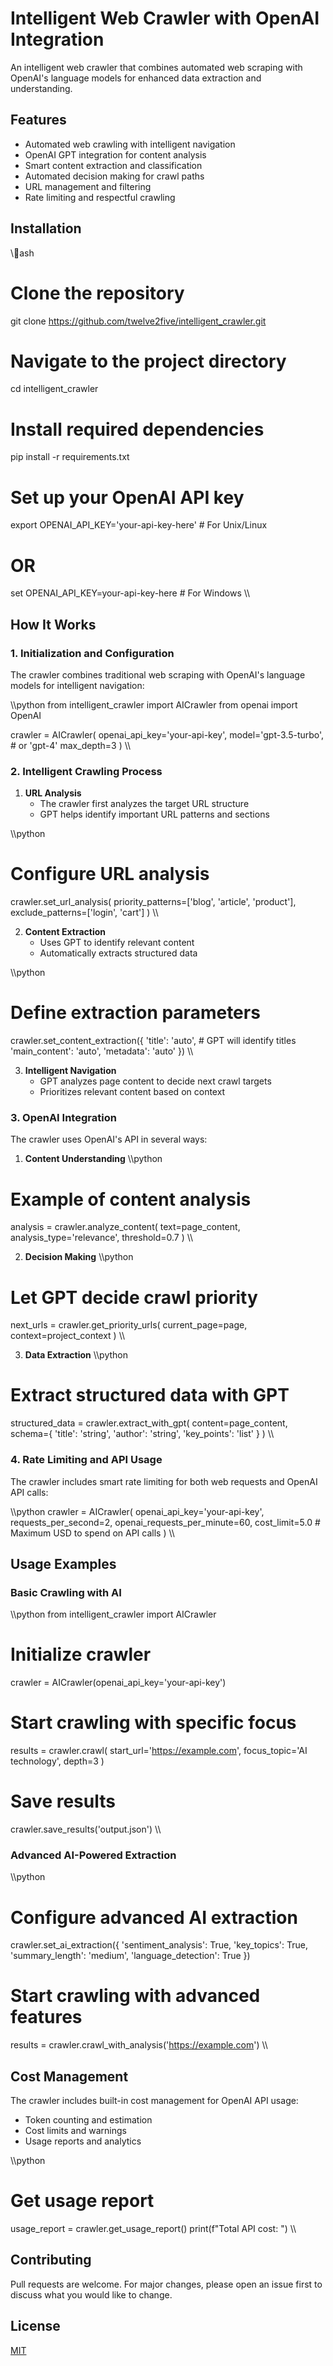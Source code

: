 ﻿# Intelligent Web Crawler with OpenAI Integration

An intelligent web crawler that combines automated web scraping with OpenAI's language models for enhanced data extraction and understanding.

## Features

- Automated web crawling with intelligent navigation
- OpenAI GPT integration for content analysis
- Smart content extraction and classification
- Automated decision making for crawl paths
- URL management and filtering
- Rate limiting and respectful crawling

## Installation

\\\ash
# Clone the repository
git clone https://github.com/twelve2five/intelligent_crawler.git

# Navigate to the project directory
cd intelligent_crawler

# Install required dependencies
pip install -r requirements.txt

# Set up your OpenAI API key
export OPENAI_API_KEY='your-api-key-here'  # For Unix/Linux
# OR
set OPENAI_API_KEY=your-api-key-here  # For Windows
\\\

## How It Works

### 1. Initialization and Configuration

The crawler combines traditional web scraping with OpenAI's language models for intelligent navigation:

\\\python
from intelligent_crawler import AICrawler
from openai import OpenAI

crawler = AICrawler(
    openai_api_key='your-api-key',
    model='gpt-3.5-turbo',  # or 'gpt-4'
    max_depth=3
)
\\\

### 2. Intelligent Crawling Process

1. **URL Analysis**
   - The crawler first analyzes the target URL structure
   - GPT helps identify important URL patterns and sections

\\\python
# Configure URL analysis
crawler.set_url_analysis(
    priority_patterns=['blog', 'article', 'product'],
    exclude_patterns=['login', 'cart']
)
\\\

2. **Content Extraction**
   - Uses GPT to identify relevant content
   - Automatically extracts structured data

\\\python
# Define extraction parameters
crawler.set_content_extraction({
    'title': 'auto',  # GPT will identify titles
    'main_content': 'auto',
    'metadata': 'auto'
})
\\\

3. **Intelligent Navigation**
   - GPT analyzes page content to decide next crawl targets
   - Prioritizes relevant content based on context

### 3. OpenAI Integration

The crawler uses OpenAI's API in several ways:

1. **Content Understanding**
\\\python
# Example of content analysis
analysis = crawler.analyze_content(
    text=page_content,
    analysis_type='relevance',
    threshold=0.7
)
\\\

2. **Decision Making**
\\\python
# Let GPT decide crawl priority
next_urls = crawler.get_priority_urls(
    current_page=page,
    context=project_context
)
\\\

3. **Data Extraction**
\\\python
# Extract structured data with GPT
structured_data = crawler.extract_with_gpt(
    content=page_content,
    schema={
        'title': 'string',
        'author': 'string',
        'key_points': 'list'
    }
)
\\\

### 4. Rate Limiting and API Usage

The crawler includes smart rate limiting for both web requests and OpenAI API calls:

\\\python
crawler = AICrawler(
    openai_api_key='your-api-key',
    requests_per_second=2,
    openai_requests_per_minute=60,
    cost_limit=5.0  # Maximum USD to spend on API calls
)
\\\

## Usage Examples

### Basic Crawling with AI
\\\python
from intelligent_crawler import AICrawler

# Initialize crawler
crawler = AICrawler(openai_api_key='your-api-key')

# Start crawling with specific focus
results = crawler.crawl(
    start_url='https://example.com',
    focus_topic='AI technology',
    depth=3
)

# Save results
crawler.save_results('output.json')
\\\

### Advanced AI-Powered Extraction
\\\python
# Configure advanced AI extraction
crawler.set_ai_extraction({
    'sentiment_analysis': True,
    'key_topics': True,
    'summary_length': 'medium',
    'language_detection': True
})

# Start crawling with advanced features
results = crawler.crawl_with_analysis('https://example.com')
\\\

## Cost Management

The crawler includes built-in cost management for OpenAI API usage:

- Token counting and estimation
- Cost limits and warnings
- Usage reports and analytics

\\\python
# Get usage report
usage_report = crawler.get_usage_report()
print(f"Total API cost: ")
\\\

## Contributing

Pull requests are welcome. For major changes, please open an issue first to discuss what you would like to change.

## License

[MIT](https://choosealicense.com/licenses/mit/)
